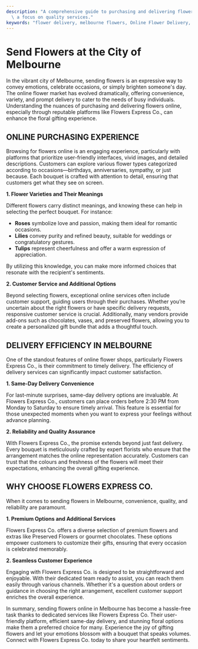 ```yaml
---
description: "A comprehensive guide to purchasing and delivering flowers online in Melbourne with\
  \ a focus on quality services."
keywords: "flower delivery, melbourne flowers, Online Flower Delivery, flowersexpressco"
---
```

# Send Flowers at the City of Melbourne

In the vibrant city of Melbourne, sending flowers is an expressive way to convey emotions, celebrate occasions, or simply brighten someone's day. The online flower market has evolved dramatically, offering convenience, variety, and prompt delivery to cater to the needs of busy individuals. Understanding the nuances of purchasing and delivering flowers online, especially through reputable platforms like Flowers Express Co., can enhance the floral gifting experience.

## ONLINE PURCHASING EXPERIENCE

Browsing for flowers online is an engaging experience, particularly with platforms that prioritize user-friendly interfaces, vivid images, and detailed descriptions. Customers can explore various flower types categorized according to occasions—birthdays, anniversaries, sympathy, or just because. Each bouquet is crafted with attention to detail, ensuring that customers get what they see on screen.

**1. Flower Varieties and Their Meanings**

Different flowers carry distinct meanings, and knowing these can help in selecting the perfect bouquet. For instance:

- **Roses** symbolize love and passion, making them ideal for romantic occasions.
- **Lilies** convey purity and refined beauty, suitable for weddings or congratulatory gestures.
- **Tulips** represent cheerfulness and offer a warm expression of appreciation.

By utilizing this knowledge, you can make more informed choices that resonate with the recipient's sentiments.

**2. Customer Service and Additional Options**

Beyond selecting flowers, exceptional online services often include customer support, guiding users through their purchases. Whether you’re uncertain about the right flowers or have specific delivery requests, responsive customer service is crucial. Additionally, many vendors provide add-ons such as chocolates, vases, and preserved flowers, allowing you to create a personalized gift bundle that adds a thoughtful touch.

## DELIVERY EFFICIENCY IN MELBOURNE

One of the standout features of online flower shops, particularly Flowers Express Co., is their commitment to timely delivery. The efficiency of delivery services can significantly impact customer satisfaction.

**1. Same-Day Delivery Convenience**

For last-minute surprises, same-day delivery options are invaluable. At Flowers Express Co., customers can place orders before 2:30 PM from Monday to Saturday to ensure timely arrival. This feature is essential for those unexpected moments when you want to express your feelings without advance planning. 

**2. Reliability and Quality Assurance**

With Flowers Express Co., the promise extends beyond just fast delivery. Every bouquet is meticulously crafted by expert florists who ensure that the arrangement matches the online representation accurately. Customers can trust that the colours and freshness of the flowers will meet their expectations, enhancing the overall gifting experience.

## WHY CHOOSE FLOWERS EXPRESS CO.

When it comes to sending flowers in Melbourne, convenience, quality, and reliability are paramount. 

**1. Premium Options and Additional Services**

Flowers Express Co. offers a diverse selection of premium flowers and extras like Preserved Flowers or gourmet chocolates. These options empower customers to customize their gifts, ensuring that every occasion is celebrated memorably.

**2. Seamless Customer Experience**

Engaging with Flowers Express Co. is designed to be straightforward and enjoyable. With their dedicated team ready to assist, you can reach them easily through various channels. Whether it's a question about orders or guidance in choosing the right arrangement, excellent customer support enriches the overall experience.

In summary, sending flowers online in Melbourne has become a hassle-free task thanks to dedicated services like Flowers Express Co. Their user-friendly platform, efficient same-day delivery, and stunning floral options make them a preferred choice for many. Experience the joy of gifting flowers and let your emotions blossom with a bouquet that speaks volumes. Connect with Flowers Express Co. today to share your heartfelt sentiments.
